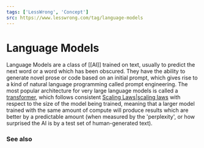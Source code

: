 ```yaml
---
tags: ['LessWrong', 'Concept']
src: https://www.lesswrong.com/tag/language-models
---
```


# Language Models
Language Models are a class of [[AI]] trained on text, usually to predict the next word or a word which has been obscured. They have the ability to generate novel prose or code based on an initial prompt, which gives rise to a kind of natural language programming called prompt engineering. The most popular architecture for very large language models is called a [transformer](https://en.wikipedia.org/wiki/Transformer_(machine_learning_model)), which follows consistent [Scaling Laws|scaling laws](https://www.lesswrong.com/tag/scaling-laws) with respect to the size of the model being trained, meaning that a larger model trained with the same amount of compute will produce results which are better by a predictable amount (when measured by the 'perplexity', or how surprised the AI is by a test set of human-generated text).

### See also
